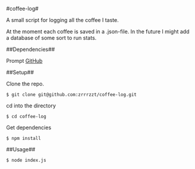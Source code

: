 #coffee-log#

A small script for logging all the coffee I taste.

At the moment each coffee is saved in a .json-file. In the future I might add a database of some sort to run stats.

##Dependencies##

Prompt [GitHub](https://github.com/flatiron/prompt)

##Setup##

Clone the repo.

```
$ git clone git@github.com:zrrrzzt/coffee-log.git
```

cd into the directory

```
$ cd coffee-log
```

Get dependencies

```
$ npm install
```

##Usage##

```
$ node index.js
```




